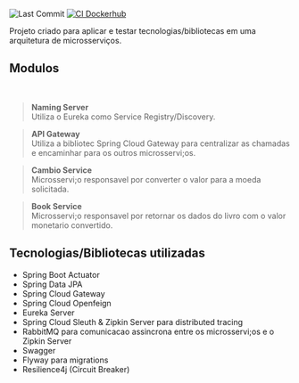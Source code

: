 ![Last Commit](https://img.shields.io/github/last-commit/thiagocesar1/microservices)
[![CI Dockerhub](https://github.com/thiagocesar1/microservices/actions/workflows/docker-publish.yml/badge.svg)](https://github.com/thiagocesar1/microservices/actions/workflows/docker-publish.yml)

Projeto criado para aplicar e testar tecnologias/bibliotecas em uma arquitetura de microsserviços.
<h2> Modulos </h2><br>

> **Naming Server** <br>
Utiliza o Eureka como Service Registry/Discovery.

>  **API Gateway** <br>
Utiliza a bibliotec Spring Cloud Gateway para centralizar as chamadas e encaminhar para os outros microsservi;os.

>  **Cambio Service** <br>
Microsservi;o responsavel por converter o valor para a moeda solicitada.
 
>  **Book Service** <br>
Microsservi;o responsavel por retornar os dados do livro com o valor monetario convertido.

<h2> Tecnologias/Bibliotecas utilizadas </h2>

- Spring Boot Actuator
- Spring Data JPA
- Spring Cloud Gateway
- Spring Cloud Openfeign
- Eureka Server
- Spring Cloud Sleuth & Zipkin Server para distributed tracing
- RabbitMQ para comunicacao assincrona entre os microsservi;os e o Zipkin Server
- Swagger
- Flyway para migrations
- Resilience4j (Circuit Breaker)
